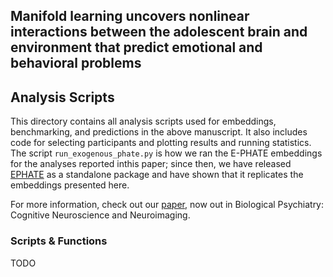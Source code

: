 ## Manifold learning uncovers nonlinear interactions between the adolescent brain and environment that predict emotional and behavioral problems

## Analysis Scripts
This directory contains all analysis scripts used for embeddings, benchmarking, and predictions in the above manuscript. It also includes code for selecting participants and plotting results and running statistics. 
The script `run_exogenous_phate.py` is how we ran the E-PHATE embeddings for the analyses reported inthis paper; since then, we have released [EPHATE](https://github.com/ericabusch/EPHATE) as a standalone package and have shown that it replicates
the embeddings presented here.

For more information, check out our [paper](https://doi.org/10.1016/j.bpsc.2024.07.001), now out in Biological Psychiatry: Cognitive Neuroscience and Neuroimaging.

### Scripts & Functions
TODO
